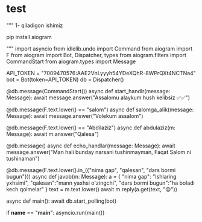 # test
"""
1- qiladigon ishimiz

pip install aiogram

"""
import asyncio
from idlelib.undo import Command
from aiogram import F
from aiogram import Bot, Dispatcher, types
from aiogram.filters import CommandStart
from aiogram.types import Message

API_TOKEN = "7009470576:AAE2VnLyyyh54YDeXQhR-8WPrQXt4NCTNa4"
bot = Bot(token=API_TOKEN)
db = Dispatcher()


@db.message(CommandStart())
async def start_handlr(message: Message):
    await message.answer("Assalomu alaykum hush kelibsiz ✅✅")


@db.message(F.text.lower() == "salom")
async def salomga_alik(message: Message):
    await message.answer("Volekum assalom")


@db.message(F.text.lower() == "Abdilaziz")
async def abdulaziz(m: Message):
    await m.answer("Qalesa")


@db.message()
async def echo_handlar(message: Message):
    await message.answer("Man hali bunday narsani tushinmayman, Faqat Salom ni tushinaman")


@db.message(F.text.lower().in_({"nima gap", "qalesan", "dars bormi bugun"}))
async def javob(m: Message):
    a = {
        "nima gap": "Ishlaring yxhsimi",
        "qalesan":"mann yaxhsi o'zingchi",
        "dars bormi bugun":"ha boladi kech qolmelar"
    }
    text = m.text.lower()
    await m.reply(a.get(text, "😒"))


async def main():
    await db.start_polling(bot)


if __name__ == "__main__":
    asyncio.run(main())
